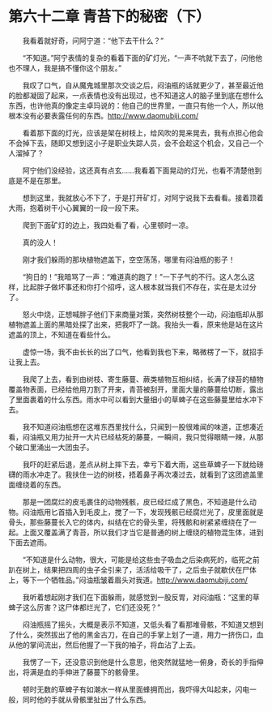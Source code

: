 # 第六十二章 青苔下的秘密（下）


　　我看着就好奇，问阿宁道：“他下去干什么？”

　　“不知道。”阿宁表情的复杂的看着下面的矿灯光，“一声不吭就下去了，问他他也不理人，我是搞不懂你这个朋友。”

　　我叹了口气，自从魔鬼城里那次交谈之后，闷油瓶的话就更少了，甚至最近他的脸都凝固了起来，一点表情也没有出现过，也不知道这人的脑子里到底在想什么东西，也许他真的像定主卓玛说的：他自己的世界里，一直只有他一个人，所以他根本没有必要表露任何的东西。http://www.daomubiji.com/

　　看着那下面的灯光，应该是架在树枝上，给风吹的晃来晃去，我有点担心他会不会掉下去，随即又想到这小子是职业失踪人员，会不会趁这个机会，又自己一个人溜掉了？

　　阿宁他们没经验，这还真有点玄……我看着下面晃动的灯光，也看不清楚他到底是不是在那里。

　　想到这里，我就放心不下了，于是打开矿灯，对阿宁说我下去看看。接着顶着大雨，抱着树干小心翼翼的一段一段下来。

　　爬到下面矿灯的边上，我四处看了看，心里顿时一凉。

　　真的没人！

　　刚才我们躲雨的那块植物遮盖下，空空荡荡，哪里有闷油瓶的影子！

　　“狗日的！”我暗骂了一声：“难道真的跑了！”一下子气的不行。这人怎么这样，比起胖子做坏事还和你打个招呼，这人根本就当我们不存在，实在是太过分了。

　　怒火中烧，正想喊胖子他们下来商量对策，突然树枝整个一动，闷油瓶却从那植物遮盖上面的黑暗处探了出来，把我吓了一跳。我抬头一看，原来他是站在这片遮盖的顶上，不知道在看些什么。

　　虚惊一场，我不由长长的出了口气，他看到我也下来，略微楞了一下，就招手让我上去。

　　我爬了上去，看到由树枝、寄生藤蔓、蕨类植物互相纠结，长满了绿苔的植物覆盖物表面，已经给他用刀割了开来，青苔被刮开，里面大量的藤蔓给切断，露出了里面裹着的什么东西。雨水中可以看到大量细小的草蜱子在这些藤蔓里给水冲下去。

　　我不知道闷油瓶想在这堆东西里找什么，只闻到一股很难闻的味道，正想凑近看，闷油瓶又用力扯开一大片已经枯死的藤蔓，一瞬间，我只觉得眼睛一辣，从那个破口里涌出一大团虫子。

　　我吓的赶紧后退，差点从树上摔下去，幸亏下着大雨，这些草蜱子一下就给磅礴的雨水冲走了。我扶住一边的树枝，捂着鼻子再次凑过去，就看到了这团遮盖里面缠绕着的东西。

　　那是一团腐烂的皮毛裹住的动物残骸，皮已经烂成了黑色，不知道是什么动物。闷油瓶用匕首插入到毛皮上，搅了一下，发现残骸已经腐烂光了，皮里面就是骨头，那些藤蔓长入它的体内，纠结在它的骨头里，将残骸和树紧紧缠绕在了一起。上面又覆盖满了青苔，所以我们才当它是普通的树上缠绕的植物混生体，进到下面去遮雨。

　　“不知道是什么动物，很大，可能是给这些虫子吸血之后染病死的，临死之前趴在树上，结果把四周的虫子全引来了，活活给吸干了，之后虫子就歇伏在尸体上，等下一个牺牲品。”闷油瓶皱着眉头对我道。http://www.daomubiji.com/

　　我听着想起刚才我们在下面躲雨，就感觉到一股反胃，对闷油瓶：“这里的草蜱子这么厉害？这尸体都烂光了，它们还没死？”

　　闷油瓶摇了摇头，大概是表示不知道，又低头看了看那堆骨骸，不知道又想到了什么，突然拔出了他的黑金古刀，在自己的手掌上划了一道，用力一挤伤口，血从他的掌间流出，然后他握了一下我的袖子，将血沾了上去。

　　我愣了一下，还没意识到他是什么意思，他突然就猛地一俯身，奇长的手指伸出，将满是血的手伸进了藤蔓下的骸骨里。

　　顿时无数的草蜱子有如潮水一样从里面蜂拥而出，我吓得大叫起来，闪电一般，同时他的手就从骨骸里扯出了什么东西。

